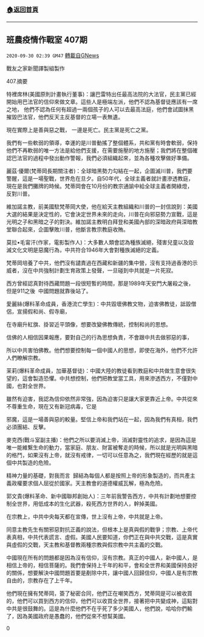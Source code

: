 ###  [:house:返回首頁](https://github.com/ourhimalayas/txt)
---

## 班農疫情作戰室 407期
`2020-09-30 02:39 GM47` [轉載自GNews](https://gnews.org/zh-hant/392437/)

戰友之家新聞譯製組製作



407.摘要

特裡席林(美國原則計畫執行董事)：讓巴雷特出任最高法院的大法官，民主黨已經開始用巴法官的信仰來做文章。這些人是極端左派，他們不認為基督徒應該有一席之地， 他們不認為任何有超過一兩個孩子的人可以去最高法庭，他們會試圖抹黑摧毀巴法官，他們反天主反基督的立場一表無遺。

現在實際上是善與惡之戰， 一邊是死亡。民主黨是死亡之黨。

我們有一些軟弱的領導，幸運的是川普動搖了整個體系，共和黨有時會軟弱，保持他們不再軟弱的唯一方法是給他們支援，在需要施壓的地方施壓；我們將在整個確認巴法官的過程中發出動作警報，我們必須組織起來，並為各種攻擊做好準備。

麗茲·優爾(梵蒂岡長期關注者)：全球暗黑勢力勾結在一起，企圖滅川普，我們要警醒，這是一場聖戰，世界危在旦夕。自50年代，全球主義者就計畫滲透教庭，現在是我們攤牌的時候。梵蒂岡會在10月份的教宗通諭中給全球主義者開綠燈，反對川普。

維加諾主教，前美國駐梵蒂岡大使，他在給天主教組織和川普的一封信說到：美國大選的結果是決定性的，它會決定世界未來的走向，川普在向邪惡勢力宣戰，這是光明之子和黑暗之子的對決。維加諾主教明白拜登和美國內部的深暗政府與深暗教堂聯合起來，企圖擊敗川普，他斷言教宗教庭收賄。

莫拉•毛甯汗(作家，電影製作人)：大多數人類會認為種族滅絕，殘害兒童以及毀滅文化文明是惡魔行為，中共符合1946年大會對種族滅絕的定義。

梵蒂岡培養了中共，他們沒有譴責過在西藏和新疆的集中營，沒有支持過香港的示威者，沒在中共強制計劃生育政策上發聲，一旦碰到中共就是一片死寂。

西方曾經認真對待西藏問題一段很短暫的時間，那是1989年天安門大屠殺之後，但是911之後  中國問題就靠後站了。

愛麗絲(爆料革命成員，香港流亡學生)：中共毀壞佛教文物，迫害佛教徒，詆毀僧侶，宣揚假和尚、假寺廟，

在寺廟升紅旗、掛習近平頭像，想要改變佛教傳統，控制和尚的思想。

信佛的人相信因果報應，要對自己的行為思想負責，不會跟中共去做邪惡的事，

所以中共害怕佛教。他們想要控制每一個中國人的思想，即使在海外，他們不允許人們瞭解宗教。

茉莉(爆料革命成員，加華基督徒)：中國大陸的教徒看到教庭和中共做生意會很失望的，這會製造恐懼。中共想控制，他們把教堂當工具，用來滲透西方，不僅對中國，也對全世界。

雖然有迫害，我認為信仰依然非常強，因為迫害只是讓大家更靠近上帝。中共從來不尊重生命，現在又有新冠病毒，它是

邪魔，這是一場善與惡的較量。堅信上帝和我們站在一起，因為我們有真相，我們必須團結、反擊。

麥克西(戰斗室副主播)：他們之所以要消滅上帝，消滅對靈性的追求，是因為這是唯一能維繫生命的動力，當家庭、朋友、財富被奪走的時候，所以就是光明與黑暗的格鬥，如果沒有上帝，就沒有戒律，一切可以任意為之，我們現在經歷的就是這個中共製造的危險。

精神力量的基礎，對我而言  歸結為每個人都是按照上帝的形象製造的，而共產主義政權要求個人屈從於國家。天主教會的道德權威瓦解，極為危險。

郭文貴(爆料革命、新中國聯邦創始人)：三年前我警告西方，中共有計劃地想要控制全世界，用低成本的生化武器，殺死西方世界的人，幹掉美國。

在宗教上，中共中央每天都在宣傳，世上沒有上帝，中共就是上帝。

同意主教先生有關邪惡對抗正義的說法，但根本上是真與假的戰爭；宗教、上帝代表真相，中共代表謊言、虛假。美國人民要知道，你們正在與中共交戰，這是真實與虛假的交戰，天主教和基督教兩種宗教與假宗教中共主義的交戰。

中國現在所有的問題都是因為沒有信仰，沒有宗教。真正的中國人，新中國人，是相信上帝的，相信菩薩的。我們會保持上千年的和平，會和全世界和美國保持良好的關係，想要解決中國問題首要是剷除中共，讓中國人回歸信仰，中國人是有宗教自由的，宗教存在了上千年。

他們現在擁有梵蒂岡，簽了秘密合同，他們正在嘲笑西方，梵蒂岡是可以被收買的，他們可以買到西方的信仰，他們可以收買全世界，接著把中共變成神，這點對中共是很鼓舞的。這是為什麼他們不在乎死了多少美國人，他們說，哈哈你們輸了，因為美國政府是愚蠢的，他們從來不想幫美國。

0
